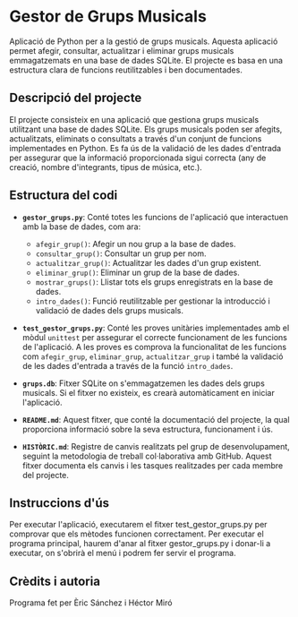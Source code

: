 # Gestor de Grups Musicals

Aplicació de Python per a la gestió de grups musicals. Aquesta aplicació permet afegir, consultar, actualitzar i eliminar grups musicals emmagatzemats en una base de dades SQLite. El projecte es basa en una estructura clara de funcions reutilitzables i ben documentades.

## Descripció del projecte

El projecte consisteix en una aplicació que gestiona grups musicals utilitzant una base de dades SQLite. Els grups musicals poden ser afegits, actualitzats, eliminats o consultats a través d'un conjunt de funcions implementades en Python. Es fa ús de la validació de les dades d'entrada per assegurar que la informació proporcionada sigui correcta (any de creació, nombre d'integrants, tipus de música, etc.).

## Estructura del codi

- **`gestor_grups.py`**: Conté totes les funcions de l'aplicació que interactuen amb la base de dades, com ara:
  - `afegir_grup()`: Afegir un nou grup a la base de dades.
  - `consultar_grup()`: Consultar un grup per nom.
  - `actualitzar_grup()`: Actualitzar les dades d'un grup existent.
  - `eliminar_grup()`: Eliminar un grup de la base de dades.
  - `mostrar_grups()`: Llistar tots els grups enregistrats en la base de dades.
  - `intro_dades()`: Funció reutilitzable per gestionar la introducció i validació de dades dels grups musicals.
  
- **`test_gestor_grups.py`**: Conté les proves unitàries implementades amb el mòdul `unittest` per assegurar el correcte funcionament de les funcions de l'aplicació. A les proves es comprova la funcionalitat de les funcions com `afegir_grup`, `eliminar_grup`, `actualitzar_grup` i també la validació de les dades d'entrada a través de la funció `intro_dades`.

- **`grups.db`**: Fitxer SQLite on s'emmagatzemen les dades dels grups musicals. Si el fitxer no existeix, es crearà automàticament en iniciar l'aplicació.

- **`README.md`**: Aquest fitxer, que conté la documentació del projecte, la qual proporciona informació sobre la seva estructura, funcionament i ús.

- **`HISTÒRIC.md`**: Registre de canvis realitzats pel grup de desenvolupament, seguint la metodologia de treball col·laborativa amb GitHub. Aquest fitxer documenta els canvis i les tasques realitzades per cada membre del projecte.

## Instruccions d'ús

Per executar l'aplicació, executarem el fitxer test_gestor_grups.py per comprovar que els mètodes funcionen correctament. Per executar el programa principal, haurem d'anar al fitxer gestor_grups.py i donar-li a executar, on s'obrirà el menú i podrem fer servir el programa.

## Crèdits i autoria 

Programa fet per Èric Sánchez i Héctor Miró